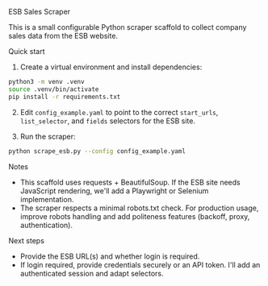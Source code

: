 ESB Sales Scraper

This is a small configurable Python scraper scaffold to collect company sales data from the ESB website.

Quick start

1. Create a virtual environment and install dependencies:

```bash
python3 -m venv .venv
source .venv/bin/activate
pip install -r requirements.txt
```

2. Edit `config_example.yaml` to point to the correct `start_urls`, `list_selector`, and `fields` selectors for the ESB site.

3. Run the scraper:

```bash
python scrape_esb.py --config config_example.yaml
```

Notes
- This scaffold uses requests + BeautifulSoup. If the ESB site needs JavaScript rendering, we'll add a Playwright or Selenium implementation.
- The scraper respects a minimal robots.txt check. For production usage, improve robots handling and add politeness features (backoff, proxy, authentication).

Next steps
- Provide the ESB URL(s) and whether login is required.
- If login required, provide credentials securely or an API token. I'll add an authenticated session and adapt selectors.
